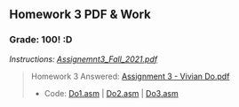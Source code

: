 ## Homework 3 PDF & Work

### Grade: 100! :D

*Instructions: [Assignemnt3_Fall_2021.pdf](https://github.com/odnaiviv/CSC3210/blob/main/Assignments/HW%203/Assignemnt3_Fall_2021.pdf)*

>Homework 3 Answered: [Assignment 3 - Vivian Do.pdf](https://github.com/odnaiviv/CSC3210/blob/main/Assignments/HW%203/Assignment%203%20-%20Vivian%20Do.pdf)
>* Code: [Do1.asm](https://github.com/odnaiviv/CSC3210/blob/main/Assignments/HW%203/Do1.asm) | [Do2.asm](https://github.com/odnaiviv/CSC3210/blob/main/Assignments/HW%203/Do2.asm) | [Do3.asm](https://github.com/odnaiviv/CSC3210/blob/main/Assignments/HW%203/Do3.asm)
